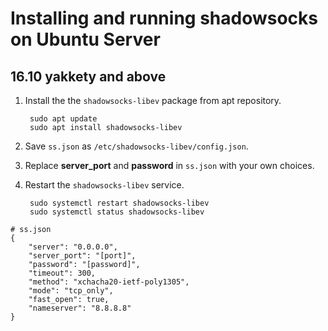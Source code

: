 # Installing and running shadowsocks on Ubuntu Server

## 16.10 yakkety and above

1. Install the the `shadowsocks-libev` package from apt repository.

        sudo apt update
        sudo apt install shadowsocks-libev

1. Save `ss.json` as `/etc/shadowsocks-libev/config.json`.

1. Replace **server_port** and **password** in `ss.json` with your own choices.

1. Restart the `shadowsocks-libev` service.

        sudo systemctl restart shadowsocks-libev
        sudo systemctl status shadowsocks-libev



```
# ss.json
{
    "server": "0.0.0.0",
    "server_port": "[port]",
    "password": "[password]",
    "timeout": 300,
    "method": "xchacha20-ietf-poly1305",
    "mode": "tcp_only",
    "fast_open": true,
    "nameserver": "8.8.8.8"
}
```


